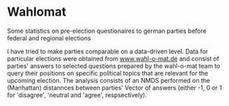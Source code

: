 # Wahlomat
Some statistics on pre-election questionaires to german parties before federal and regional elections

I have tried to make parties comparable on a data-driven level.
Data for particular elections were obtained from www.wahl-o-mat.de and consist of parties' answers to selected questions prepared by the wahl-o-mat team to query their positions on specific political topics that are relevant for the upcoming election.
The analysis consists of an NMDS performed on the (Manhattan) distannces between parties' Vector of answers (either -1, 0 or 1 for 'disagree', 'neutral and 'agree', respsectively).
